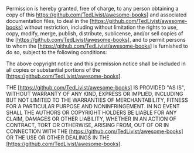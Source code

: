 Permission is hereby granted, free of charge, to any person obtaining a copy of this https://github.com/TedLivist/awesome-books] and associated documentation files, to deal in the [https://github.com/TedLivist/awesome-books] without restriction, including without limitation the rights to use, copy, modify, merge, publish, distribute, sublicense, and/or sell copies of the [https://github.com/TedLivist/awesome-books], and to permit persons to whom the [https://github.com/TedLivist/awesome-books] is furnished to do so, subject to the following conditions:

The above copyright notice and this permission notice shall be included in all copies or substantial portions of the [https://github.com/TedLivist/awesome-books].

THE [https://github.com/TedLivist/awesome-books] IS PROVIDED "AS IS", WITHOUT WARRANTY OF ANY KIND, EXPRESS OR IMPLIED, INCLUDING BUT NOT LIMITED TO THE WARRANTIES OF MERCHANTABILITY, FITNESS FOR A PARTICULAR PURPOSE AND NONINFRINGEMENT. IN NO EVENT SHALL THE AUTHORS OR COPYRIGHT HOLDERS BE LIABLE FOR ANY CLAIM, DAMAGES OR OTHER LIABILITY, WHETHER IN AN ACTION OF CONTRACT, TORT OR OTHERWISE, ARISING FROM, OUT OF OR IN CONNECTION WITH THE [https://github.com/TedLivist/awesome-books] OR THE USE OR OTHER DEALINGS IN THE [https://github.com/TedLivist/awesome-books].